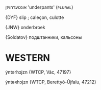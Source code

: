 אונטערהויזן
'underpants' (ᴘʟᴜʀᴀʟ)

{DYF}
slip ; caleçon, culotte

{JNW}
onderbroek

{Soldatov}
подштанники, кальсоны

WESTERN
========

ýntərhɔjzn {WTCP, Vác, 47197}

ýntəʀhɔjzn {WTCP, Berettyó-Újfalu, 47212}
